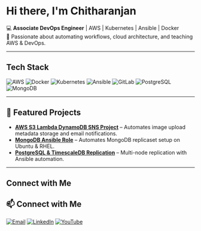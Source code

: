 # Hi there, I'm Chitharanjan

💻 **Associate DevOps Engineer** | AWS | Kubernetes | Ansible | Docker  
🎯 Passionate about automating workflows, cloud architecture, and teaching AWS & DevOps.

---

## Tech Stack
![AWS](https://img.shields.io/badge/AWS-232F3E?style=for-the-badge&logo=amazonaws&logoColor=white)
![Docker](https://img.shields.io/badge/Docker-2496ED?style=for-the-badge&logo=docker&logoColor=white)
![Kubernetes](https://img.shields.io/badge/Kubernetes-326CE5?style=for-the-badge&logo=kubernetes&logoColor=white)
![Ansible](https://img.shields.io/badge/Ansible-EE0000?style=for-the-badge&logo=ansible&logoColor=white)
![GitLab](https://img.shields.io/badge/GitLab-FCA121?style=for-the-badge&logo=gitlab&logoColor=white)
![PostgreSQL](https://img.shields.io/badge/PostgreSQL-316192?style=for-the-badge&logo=postgresql&logoColor=white)
![MongoDB](https://img.shields.io/badge/MongoDB-4EA94B?style=for-the-badge&logo=mongodb&logoColor=white)

---

## 📌 Featured Projects
- **[AWS S3 Lambda DynamoDB SNS Project](https://github.com/chitharanjan-devops/aws-s3-lambda-dynamodb-sns)** – Automates image upload metadata storage and email notifications.
- **[MongoDB Ansible Role](https://github.com/chitharanjan-devops/mongodb-ansible-role)** – Automates MongoDB replicaset setup on Ubuntu & RHEL.
- **[PostgreSQL & TimescaleDB Replication](https://github.com/chitharanjan-devops/postgresql-timescaledb-replication)** – Multi-node replication with Ansible automation.

---

## Connect with Me
## 📫 Connect with Me
[![Email](https://img.shields.io/badge/Email-D14836?style=for-the-badge&logo=gmail&logoColor=white)](https://mail.google.com/mail/?view=cm&to=chitharanjank95@gmail.com)
[![LinkedIn](https://img.shields.io/badge/LinkedIn-0A66C2?style=for-the-badge&logo=linkedin&logoColor=white)](https://linkedin.com/in/YOUR-LINK)
[![YouTube](https://img.shields.io/badge/YouTube-FF0000?style=for-the-badge&logo=youtube&logoColor=white)](https://youtube.com/YOUR-LINK)
